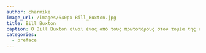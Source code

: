 ```yaml
---
author: charmike
image_url: /images/640px-Bill_Buxton.jpg
title: Bill Buxton
caption: Ο Bill Buxton είναι ένας από τους πρωτοπόρους στον τομέα της επικοινωνίας ανθρώπου-υπολογιστή και είναι ο πατέρας του multi-touch interface που χρησιμοποιείται στα trackpads και στις οθόνες αφής.
categories:
  - preface
---
```

